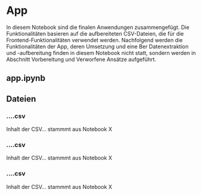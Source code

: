 # App

In diesem Notebook sind die finalen Anwendungen zusammengefügt. Die Funktionalitäten basieren auf die aufbereiteten CSV-Dateien, die für die Frontend-Funktionalitäten verwendet werden. 
Nachfolgend werden die Funktionalitäten der App, deren Umsetzung und eine Ber
Datenextraktion und -aufbereitung finden in diesem Notebook nicht statt, sondern werden in Abschnitt Vorbereitung und Verworfene Ansätze aufgeführt. 


## app.ipynb 





## Dateien

### ....csv
Inhalt der CSV... stammmt aus Notebook X

### ....csv
Inhalt der CSV... stammmt aus Notebook X

### ....csv
Inhalt der CSV... stammmt aus Notebook X